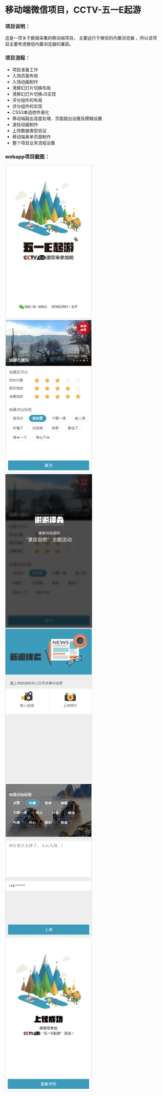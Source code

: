 # 移动端微信项目，CCTV-五一E起游

<h3>项目说明：</h3>
这是一项关于数据采集的移动端项目， 主要运行于微信的内置浏览器 ，所以该项目主要考虑微信内置浏览器的兼容。

<h3>项目流程：</h3>
<ul>
  <li>项目准备工作</li>
  <li>入场页面布局</li>
  <li>入场动画制作</li>
  <li>滑屏幻灯片切换布局</li>
  <li>滑屏幻灯片切换JS实现</li>
  <li>评分组件的布局</li>
  <li>评分组件的实现</li>
  <li>CSS3单选控件美化</li>
  <li>移动端超出高度处理、页面跳出设置及模糊设置</li>
  <li>波纹动画制作</li>
  <li>上传数据类型验证</li>
  <li>移动端表单页面制作</li>
  <li>整个项目业务流程设置</li>
</ul>
<h3>webapp项目截图：</h3>
<img src="screenshot/snst_01.png" alt="项目截图1" width="285" height="504">
&nbsp;
<img src="screenshot/snst_02.png" alt="项目截图2" width="285" height="504">
&nbsp;
<img src="screenshot/snst_05.png" alt="项目截图5" width="285" height="504">

<img src="screenshot/snst_06.png" alt="项目截图6" width="285" height="504">
&nbsp;
<img src="screenshot/snst_03.png" alt="项目截图3" width="285" height="504">
&nbsp;
<img src="screenshot/snst_04.png" alt="项目截图4" width="285" height="504">
